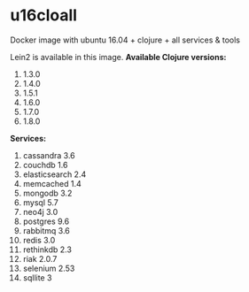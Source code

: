 # u16cloall
Docker image with ubuntu 16.04 + clojure + all services &amp; tools

Lein2 is available in this image.
**Available Clojure versions:**

1. 1.3.0
2. 1.4.0
3. 1.5.1
4. 1.6.0
5. 1.7.0
6. 1.8.0

**Services:**

1. cassandra 3.6
2. couchdb 1.6
3. elasticsearch 2.4
4. memcached 1.4
5. mongodb 3.2
6. mysql 5.7
7. neo4j 3.0
8. postgres 9.6
9. rabbitmq 3.6
10. redis 3.0
11. rethinkdb 2.3
12. riak 2.0.7
13. selenium 2.53
14. sqllite 3
